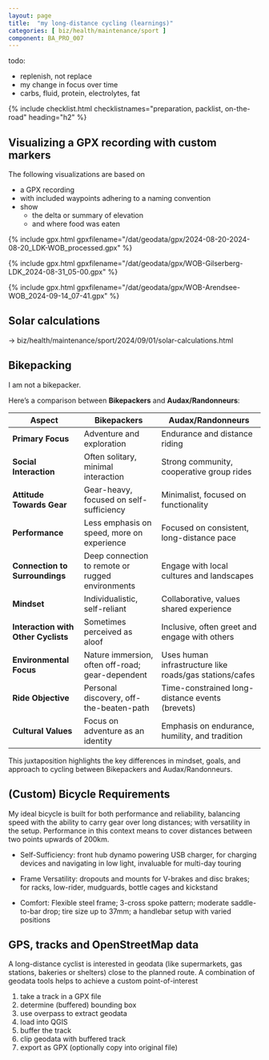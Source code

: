 ```yaml
---
layout: page
title:  "my long-distance cycling (learnings)"
categories: [ biz/health/maintenance/sport ]
component: BA_PRO_007
---
```



todo:

- replenish, not replace
- my change in focus over time
- carbs, fluid, protein, electrolytes, fat


{% include checklist.html checklistnames="preparation, packlist, on-the-road" heading="h2" %}

## Visualizing a GPX recording with custom markers

The following visualizations are based on

- a GPX recording
- with included waypoints adhering to a naming convention
- show
  - the delta or summary of elevation
  - and where food was eaten

{% include gpx.html gpxfilename="/dat/geodata/gpx/2024-08-20-2024-08-20_LDK-WOB_processed.gpx" %}

{% include gpx.html gpxfilename="/dat/geodata/gpx/WOB-Gilserberg-LDK_2024-08-31_05-00.gpx" %}

{% include gpx.html gpxfilename="/dat/geodata/gpx/WOB-Arendsee-WOB_2024-09-14_07-41.gpx" %}

## Solar calculations

-> biz/health/maintenance/sport/2024/09/01/solar-calculations.html

## Bikepacking

I am not a bikepacker.

Here’s a comparison between **Bikepackers** and **Audax/Randonneurs**:

| **Aspect**                 | **Bikepackers**                              | **Audax/Randonneurs**                      |
|----------------------------|----------------------------------------------|--------------------------------------------|
| **Primary Focus**           | Adventure and exploration                    | Endurance and distance riding              |
| **Social Interaction**      | Often solitary, minimal interaction          | Strong community, cooperative group rides  |
| **Attitude Towards Gear**   | Gear-heavy, focused on self-sufficiency      | Minimalist, focused on functionality       |
| **Performance**             | Less emphasis on speed, more on experience   | Focused on consistent, long-distance pace  |
| **Connection to Surroundings** | Deep connection to remote or rugged environments | Engage with local cultures and landscapes  |
| **Mindset**                 | Individualistic, self-reliant                | Collaborative, values shared experience    |
| **Interaction with Other Cyclists** | Sometimes perceived as aloof          | Inclusive, often greet and engage with others |
| **Environmental Focus**     | Nature immersion, often off-road; gear-dependent | Uses human infrastructure like roads/gas stations/cafes     |
| **Ride Objective**          | Personal discovery, off-the-beaten-path      | Time-constrained long-distance events (brevets)       |
| **Cultural Values**         | Focus on adventure as an identity            | Emphasis on endurance, humility, and tradition |

This juxtaposition highlights the key differences in mindset, goals, and approach to cycling between Bikepackers and Audax/Randonneurs.

## (Custom) Bicycle Requirements

My ideal bicycle is built for both performance and reliability, balancing speed with the ability to carry gear over long distances; with versatility in the setup. Performance in this context means to cover distances between two points upwards of 200km.

- Self-Sufficiency: front hub dynamo powering USB charger, for charging devices and navigating in low light, invaluable for multi-day touring

- Frame Versatility: dropouts and mounts for V-brakes and disc brakes; for racks, low-rider, mudguards, bottle cages and kickstand

- Comfort: Flexible steel frame; 3-cross spoke pattern; moderate saddle-to-bar drop; tire size up to 37mm; a handlebar setup with varied positions

## GPS, tracks and OpenStreetMap data

A long-distance cyclist is interested in geodata (like supermarkets, gas stations, bakeries or shelters) close to the planned route. A combination of geodata tools helps to achieve a custom point-of-interest

1. take a track in a GPX file
1. determine (buffered) bounding box
1. use overpass to extract geodata
1. load into QGIS
1. buffer the track
1. clip geodata with buffered track
1. export as GPX (optionally copy into original file)

